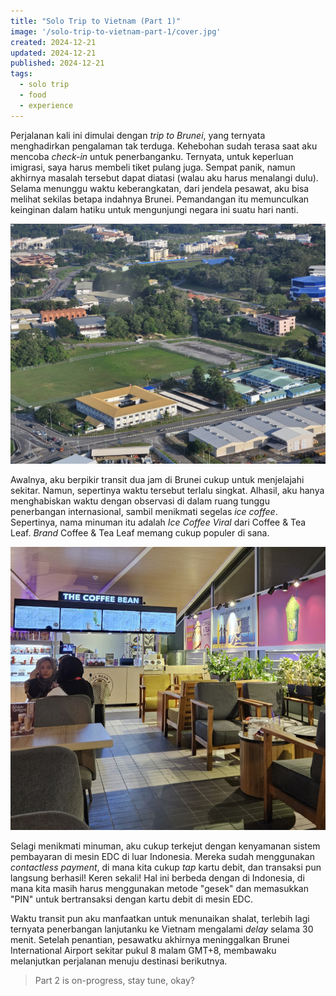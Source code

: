 ```yaml
---
title: "Solo Trip to Vietnam (Part 1)"
image: '/solo-trip-to-vietnam-part-1/cover.jpg'
created: 2024-12-21
updated: 2024-12-21
published: 2024-12-21
tags:
  - solo trip
  - food
  - experience
---
```


Perjalanan kali ini dimulai dengan *trip to Brunei*, yang ternyata menghadirkan pengalaman tak terduga. Kehebohan sudah terasa saat aku mencoba *check-in* untuk penerbanganku. Ternyata, untuk keperluan imigrasi, saya harus membeli tiket pulang juga. Sempat panik, namun akhirnya masalah tersebut dapat diatasi (walau aku harus menalangi dulu).  Selama menunggu waktu keberangkatan, dari jendela pesawat, aku bisa melihat sekilas betapa indahnya Brunei. Pemandangan itu memunculkan keinginan dalam hatiku untuk mengunjungi negara ini suatu hari nanti.

![Brunei View from Top](/solo-trip-to-vietnam-part-1/1.jpg)

Awalnya, aku berpikir transit dua jam di Brunei cukup untuk menjelajahi sekitar. Namun, sepertinya waktu tersebut terlalu singkat. Alhasil, aku hanya menghabiskan waktu dengan observasi di dalam ruang tunggu penerbangan internasional, sambil menikmati segelas *ice coffee*. Sepertinya, nama minuman itu adalah *Ice Coffee Viral* dari Coffee & Tea Leaf. *Brand* Coffee & Tea Leaf memang cukup populer di sana.

![Coffe & Tea Leaf](/solo-trip-to-vietnam-part-1/2.jpg)

Selagi menikmati minuman, aku cukup terkejut dengan kenyamanan sistem pembayaran di mesin EDC di luar Indonesia. Mereka sudah menggunakan *contactless payment*, di mana kita cukup *tap* kartu debit, dan transaksi pun langsung berhasil! Keren sekali! Hal ini berbeda dengan di Indonesia, di mana kita masih harus menggunakan metode "gesek" dan memasukkan "PIN" untuk bertransaksi dengan kartu debit di mesin EDC.

Waktu transit pun aku manfaatkan untuk menunaikan shalat, terlebih lagi ternyata penerbangan lanjutanku ke Vietnam mengalami *delay* selama 30 menit. Setelah penantian, pesawatku akhirnya meninggalkan Brunei International Airport sekitar pukul 8 malam GMT+8, membawaku melanjutkan perjalanan menuju destinasi berikutnya.

> Part 2 is on-progress, stay tune, okay?
